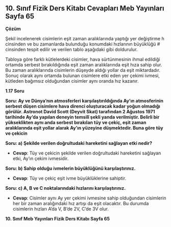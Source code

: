 ## 10. Sınıf Fizik Ders Kitabı Cevapları Meb Yayınları Sayfa 65

**Çözüm**

Şekil incelenerek cisimlerin eşit zaman aralıklarında yaptığı yer değiştirme h cinsinden ve bu zamanlarda bulunduğu konumdaki hızlarının büyüklüğü # cinsinden tespit edilir ve verilen tablo aşağıdaki gibi doldurulur.

Tabloya göre farklı kütlelerdeki cisimler, hava sürtünmesinin ihmal edildiği ortamda serbest bırakıldığında eşit zaman aralıklarında eşit hıza sahip olur. Bu zaman aralıklarında cisimlerin düşeyde aldığı yollar da eşit miktardadır. Sonuç olarak aynı ortamda bulunan cisimlere etki eden yer çekimi ivmesi, kütleden bağımsız olduğundan cisimler aynı oranda hız kazanır.

**1.17 Soru**

**Soru: Ay ve Dünya’nın atmosferleri karşılaştırıldığında Ay’ın atmosferinin serbest düşen cisimlere hava direnci oluşturacak kadar yoğun olmadığı görülür. Astronot David Scott (Deyvit Skat) tarafından 2 Ağustos 1971 tarihinde Ay’da yapılan deneyin temsilî şekli yanda verilmiştir. Belirli bir yükseklikten aynı anda serbest bırakılan tüy ve çekiç, eşit zaman aralıklarında eşit yollar alarak Ay’ın yüzeyine düşmektedir. Buna göre tüy ve çekicin**

**Soru: a) Şekilde verilen doğrultudaki hareketini sağlayan etki nedir?**

* **Cevap**: Tüy ve çekicin şekilde verilen doğrultudaki hareketini sağlayan etki, Ay’ın çekim ivmesidir.

**Soru: b) Sahip olduğu ivmelerin büyüklüğünü karşılaştırınız.**

* **Cevap**: Tüy ve çekiç eşit ivme büyüklüklerine sahiptir.

**Soru: c) A, B ve C noktalarındaki hızlarını karşılaştırınız.**

* **Cevap**: Cisimler aynı Ay yer çekimi ivmesine sahip olduğundan cisimlerin her bir zaman aralığındaki hız artışı da eşit olacaktır. Bu durumda cisimlerin hızları A’da V, B’de 2V, C’de 3V olur.

**10. Sınıf Meb Yayınları Fizik Ders Kitabı Sayfa 65**